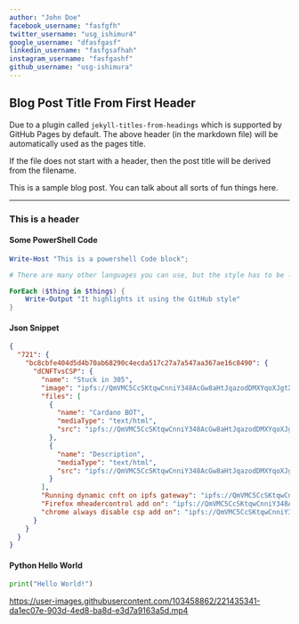 ```yaml
---
author: "John Doe"
facebook_username: "fasfgfh"
twitter_username: "usg_ishimur4"
google_username: "dfasfgasf"
linkedin_username: "fasfgsafhah"
instagram_username: "fasfgashf"
github_username: "usg-ishimura"
---
```


## Blog Post Title From First Header

Due to a plugin called `jekyll-titles-from-headings` which is supported by GitHub Pages by default. The above header (in the markdown file) will be automatically used as the pages title.

If the file does not start with a header, then the post title will be derived from the filename.

This is a sample blog post. You can talk about all sorts of fun things here.

---

### This is a header

#### Some PowerShell Code

```powershell
Write-Host "This is a powershell Code block";

# There are many other languages you can use, but the style has to be loaded first

ForEach ($thing in $things) {
    Write-Output "It highlights it using the GitHub style"
}
```

#### Json Snippet

```json
{
  "721": {
    "bc8cbfe404d5d4b70ab68290c4ecda517c27a7a547aa367ae16c8490": {
      "dCNFTvsCSP": {
        "name": "Stuck in 305",
        "image": "ipfs://QmVMC5CcSKtqwCnniY348AcGw8aHtJqazodDMXYqoXJgtX/dvsc.jpg",
        "files": [
          {
            "name": "Cardano BOT",
            "mediaType": "text/html",
            "src": "ipfs://QmVMC5CcSKtqwCnniY348AcGw8aHtJqazodDMXYqoXJgtX/c_b.html"
          },
          {
            "name": "Description",
            "mediaType": "text/html",
            "src": "ipfs://QmVMC5CcSKtqwCnniY348AcGw8aHtJqazodDMXYqoXJgtX/dsc.html"
          }
        ],
        "Running dynamic cnft on ipfs gateway": "ipfs://QmVMC5CcSKtqwCnniY348AcGw8aHtJqazodDMXYqoXJgtX/c_b.html",
        "Firefox mheadercontrol add on": "ipfs://QmVMC5CcSKtqwCnniY348AcGw8aHtJqazodDMXYqoXJgtX/f_r.html",
        "chrome always disable csp add on": "ipfs://QmVMC5CcSKtqwCnniY348AcGw8aHtJqazodDMXYqoXJgtX/c_r.html"
      }
    }
  }
}
```
#### Python Hello World

```python
print("Hello World!")
```

https://user-images.githubusercontent.com/103458862/221435341-da1ec07e-903d-4ed8-ba8d-e3d7a9163a5d.mp4
